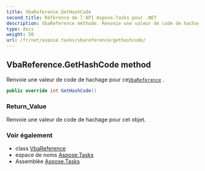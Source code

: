 ```yaml
---
title: VbaReference.GetHashCode
second_title: Référence de l'API Aspose.Tasks pour .NET
description: VbaReference méthode. Renvoie une valeur de code de hachage pour ceVbaReference .
type: docs
weight: 50
url: /fr/net/aspose.tasks/vbareference/gethashcode/
---
```

## VbaReference.GetHashCode method

Renvoie une valeur de code de hachage pour ce[`VbaReference`](../) .

```csharp
public override int GetHashCode()
```

### Return_Value

Renvoie une valeur de code de hachage pour cet objet.

### Voir également

* class [VbaReference](../)
* espace de noms [Aspose.Tasks](../../vbareference/)
* Assemblée [Aspose.Tasks](../../../)


